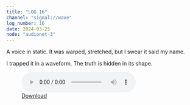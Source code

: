 ```yaml
---
title: "LOG 16"
channel: "signal://wave"
log_number: 16
date: 2024-03-25
node: "audionet-3"
---
```


A voice in static. It was warped, stretched, but I swear it said my name.

I trapped it in a waveform. The truth is hidden in its shape.

<figure>
  <audio controls src="/assets/voice.mp3"></audio><br />
  <a href="/assets/voice.mp3">Download</a>
</figure>
